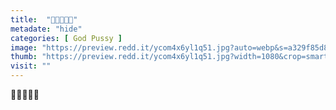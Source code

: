 ```yaml
---
title:  "🥺👉🏻👈🏻"
metadate: "hide"
categories: [ God Pussy ]
image: "https://preview.redd.it/ycom4x6yl1q51.jpg?auto=webp&s=a329f85d8f791f728d676508bcfa719a35989deb"
thumb: "https://preview.redd.it/ycom4x6yl1q51.jpg?width=1080&crop=smart&auto=webp&s=17ecb20482619a9b3c8e60c00204743d649cd24b"
visit: ""
---
```

🥺👉🏻👈🏻
